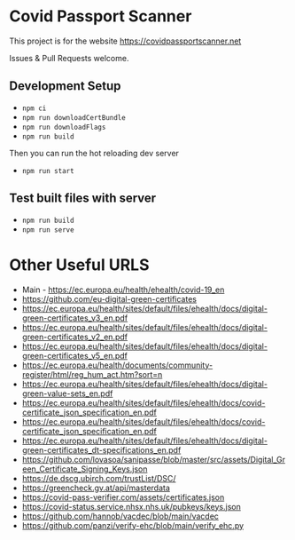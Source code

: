 # Covid Passport Scanner

This project is for the website https://covidpassportscanner.net

Issues & Pull Requests welcome.

## Development Setup

- `npm ci`
- `npm run downloadCertBundle`
- `npm run downloadFlags`
- `npm run build`

Then you can run the hot reloading dev server

- `npm run start`

## Test built files with server

- `npm run build`
- `npm run serve`


# Other Useful URLS

- Main - https://ec.europa.eu/health/ehealth/covid-19_en
- https://github.com/eu-digital-green-certificates
- https://ec.europa.eu/health/sites/default/files/ehealth/docs/digital-green-certificates_v3_en.pdf
- https://ec.europa.eu/health/sites/default/files/ehealth/docs/digital-green-certificates_v2_en.pdf
- https://ec.europa.eu/health/sites/default/files/ehealth/docs/digital-green-certificates_v5_en.pdf
- https://ec.europa.eu/health/documents/community-register/html/reg_hum_act.htm?sort=n
- https://ec.europa.eu/health/sites/default/files/ehealth/docs/digital-green-value-sets_en.pdf
- https://ec.europa.eu/health/sites/default/files/ehealth/docs/covid-certificate_json_specification_en.pdf
- https://ec.europa.eu/health/sites/default/files/ehealth/docs/covid-certificate_json_specification_en.pdf
- https://ec.europa.eu/health/sites/default/files/ehealth/docs/digital-green-certificates_dt-specifications_en.pdf
- https://github.com/lovasoa/sanipasse/blob/master/src/assets/Digital_Green_Certificate_Signing_Keys.json
- https://de.dscg.ubirch.com/trustList/DSC/
- https://greencheck.gv.at/api/masterdata
- https://covid-pass-verifier.com/assets/certificates.json
- https://covid-status.service.nhsx.nhs.uk/pubkeys/keys.json
- https://github.com/hannob/vacdec/blob/main/vacdec
- https://github.com/panzi/verify-ehc/blob/main/verify_ehc.py


